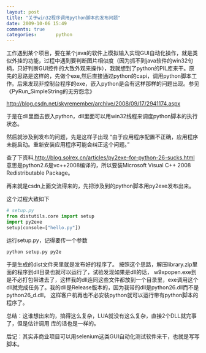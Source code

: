 ```yaml
---
layout: post
title: "关于win32程序调用python脚本的发布问题"
date: 2009-10-06 15:49
comments: true
categories:       python
---
```

工作遇到某个项目，要在某个java的软件上模拟输入实现GUI自动化操作，就是类似外挂的功能，过程中遇到要判断图片相似度（因为抓不到java软件的win32句柄，只好判断GUI控件的大致外观来操作），我就想到了python的PIL库来干。原先的思路是这样的，先做个exe,然后直接通过python的capi，调用python脚本工作。后来发现非控制台程序的exe，嵌入python是会有这样那样的问题出现。参见《PyRun_SimpleString的无穷怨念》

<!-- readmore -->
http://blog.csdn.net/skyremember/archive/2008/09/17/2941174.aspx

于是在dll里面去嵌入python，dll里面可以用win32线程来调度python脚本的执行状态。

然后就涉及到发布的问题，先是这样子出现
“由于应用程序配置不正确，应用程序未能启动。重新安装应用程序可能会纠正这个问题。”

查了下资料,http://blog.solrex.cn/articles/py2exe-for-python-26-sucks.html
意思是python2.6是vc++2008编译的，所以要装Microsoft Visual C++ 2008 Redistributable Package。

再来就是csdn上面交流得来的，先把涉及到的python脚本用py2exe发布出来。

这个过程大致如下

```python
# setup.py
from distutils.core import setup
import py2exe
setup(console=["hello.py"])
```

运行setup.py，记得要传一个参数

```python
python setup.py py2e
```

于是生成的dist文件夹里就是发布好的程序了。
按照这个思路，解压library.zip里面的程序到dll目录也就可以运行了，试验发现如果是dll的话， w9xpopen.exe到是不必打包带进去了，这样我的dll连同这些文件都放到一个目录里，exe调用这个 dll就完成任务了。我的dll是Release版本的，因为我带的dll是python26.dll而不是python26_d.dll， 这样客户机再也不必安装python就可以运行带有python脚本的程序了。     

总结：这谁想出来的，搞得这么复杂，LUA就没有这么复杂，直接2个DLL就完事了，但是估计调用 库的话也是一样的。


后记：其实非商业项目可以用selenium这类GUI自动化测试软件来干，也就是写写脚本。 
